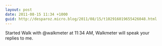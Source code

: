 ```yaml
---
layout: post
date: 2011-08-15 11:34 +1000
guid: http://desparoz.micro.blog/2011/08/15/t102916019655426048.html
---
```

Started Walk with @walkmeter at 11:34 AM, Walkmeter will speak your replies to me.
